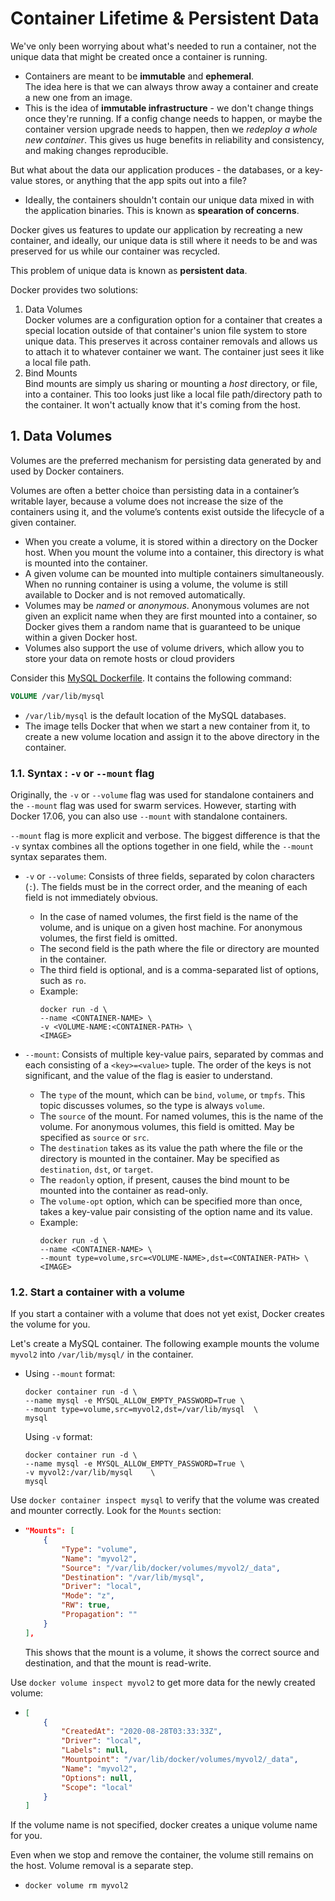 # Container Lifetime & Persistent Data

We've only been worrying about what's needed to run a container, not the unique data that might be created once a container is running.

*   Containers are meant to be **immutable** and **ephemeral**. <br>
    The idea here is that we can always throw away a container and create a new one from an image. 
*   This is the idea of **immutable infrastructure** - we don't change things
    once they're running. If a config change needs to happen, or maybe the container version upgrade needs to happen, then we *redeploy a whole new container*. This gives us huge benefits in reliability and consistency, and making changes reproducible.

But what about the data our application produces - the databases, or a key-value stores, or anything that the app spits out into a file?

*   Ideally, the containers shouldn't contain our unique data mixed in with the
    application binaries. This is known as **spearation of concerns**.

Docker gives us features to update our application by recreating a new container, and ideally, our unique data is still where it needs to be and was preserved for us while our container was recycled. <br>

This problem of unique data is known as **persistent data**.

Docker provides two solutions:
1.  Data Volumes <br>
    Docker volumes are a configuration option for a container that creates a special location outside of that container's union file system to store unique data. This preserves it across container removals and allows us to attach it to whatever container we want. The container just sees it like a local file path.
2.  Bind Mounts <br>
    Bind mounts are simply us sharing or mounting a *host* directory, or file, into a container. This too looks just like a local file path/directory path to the container. It won't actually know that it's coming from the host.

## 1. Data Volumes

Volumes are the preferred mechanism for persisting data generated by and used by Docker containers. 

Volumes are often a better choice than persisting data in a container’s writable layer, because a volume does not increase the size of the containers using it, and the volume’s contents exist outside the lifecycle of a given container.

*   When you create a volume, it is stored within a directory on the Docker host.
    When you mount the volume into a container, this directory is what is mounted into the container. 
*   A given volume can be mounted into multiple containers simultaneously. When no
    running container is using a volume, the volume is still available to Docker and is not removed automatically.
*   Volumes may be *named* or *anonymous*. Anonymous volumes are not given an
    explicit name when they are first mounted into a container, so Docker gives them a random name that is guaranteed to be unique within a given Docker host.
*   Volumes also support the use of volume drivers, which allow you to store your
    data on remote hosts or cloud providers

Consider this [MySQL Dockerfile](https://github.com/docker-library/mysql/blob/b0f81a33748561ae4e35a09895b2ad112ff89ba6/8.0/Dockerfile). 
It contains the following command: <br>
```dockerfile
VOLUME /var/lib/mysql
```
*   `/var/lib/mysql` is the default location of the MySQL databases.
*   The image tells Docker that when we start a new container from it, to create a
    new volume location and assign it to the above directory in the container.

### 1.1. Syntax : `-v` or `--mount` flag

Originally, the `-v` or `--volume` flag was used for standalone containers and the `--mount` flag was used for swarm services. However, starting with Docker 17.06, you can also use `--mount` with standalone containers.

`--mount` flag is more explicit and verbose. The biggest difference is that the `-v` syntax combines all the options together in one field, while the `--mount` syntax separates them. 

*   `-v` or `--volume`: Consists of three fields, separated by colon characters
    (`:`). The fields must be in the correct order, and the meaning of each field is not immediately obvious.
    *   In the case of named volumes, the first field is the name of the volume,
        and is unique on a given host machine. For anonymous volumes, the first field is omitted.
    *   The second field is the path where the file or directory are mounted in
        the container.
    *   The third field is optional, and is a comma-separated list of options,
        such as `ro`.
    *   Example: <br>
        ```commandline
        docker run -d \
        --name <CONTAINER-NAME> \
        -v <VOLUME-NAME:<CONTAINER-PATH> \
        <IMAGE>
        ```

*   `--mount`: Consists of multiple key-value pairs, separated by commas and each
    consisting of a `<key>=<value>` tuple. The order of the keys is not significant, and the value of the flag is easier to understand.
    *   The `type` of the mount, which can be `bind`, `volume`, or `tmpfs`. This
        topic discusses volumes, so the type is always `volume`.
    *   The `source` of the mount. For named volumes, this is the name of the
        volume. For anonymous volumes, this field is omitted. May be specified as `source` or `src`.
    *   The `destination` takes as its value the path where the file or the
        directory is mounted in the container. May be specified as `destination`, `dst`, or `target`.
    *   The `readonly` option, if present, causes the bind mount to be mounted into
        the container as read-only.
    *   The `volume-opt` option, which can be specified more than once, takes a
        key-value pair consisting of the option name and its value.
    *   Example: <br>
        ```commandline
        docker run -d \
        --name <CONTAINER-NAME> \
        --mount type=volume,src=<VOLUME-NAME>,dst=<CONTAINER-PATH> \
        <IMAGE>
        ```

### 1.2. Start a container with a volume

If you start a container with a volume that does not yet exist, Docker creates the volume for you.

Let's create a MySQL container. The following example mounts the volume
`myvol2` into `/var/lib/mysql/` in the container.
*   Using `--mount` format:
    ```
    docker container run -d \
    --name mysql -e MYSQL_ALLOW_EMPTY_PASSWORD=True \
    --mount type=volume,src=myvol2,dst=/var/lib/mysql  \
    mysql
    ```
    Using `-v` format:
    ```
    docker container run -d \
    --name mysql -e MYSQL_ALLOW_EMPTY_PASSWORD=True \
    -v myvol2:/var/lib/mysql    \
    mysql
    ```

Use `docker container inspect mysql` to verify that the volume was created and
mounter correctly. Look for the `Mounts` section:
*   ```json
    "Mounts": [
        {
            "Type": "volume",
            "Name": "myvol2",
            "Source": "/var/lib/docker/volumes/myvol2/_data",
            "Destination": "/var/lib/mysql",
            "Driver": "local",
            "Mode": "z",
            "RW": true,
            "Propagation": ""
        }
    ],
    ```
    This shows that the mount is a volume, it shows the correct source and destination, and that the mount is read-write.

Use `docker volume inspect myvol2` to get more data for the newly created volume:
*   ```json
    [
        {
            "CreatedAt": "2020-08-28T03:33:33Z",
            "Driver": "local",
            "Labels": null,
            "Mountpoint": "/var/lib/docker/volumes/myvol2/_data",
            "Name": "myvol2",
            "Options": null,
            "Scope": "local"
        }
    ]
    ```

If the volume name is not specified, docker creates a unique volume name for you.

Even when we stop and remove the container, the volume still remains on the
host. Volume removal is a separate step. 
*    `docker volume rm myvol2`

